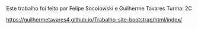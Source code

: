 Este trabalho foi feito por Felipe Socolowski e Guilherme Tavares
Turma: 2C

https://guilhermetavares4.github.io/Trabalho-site-bootstrap/html/index/
